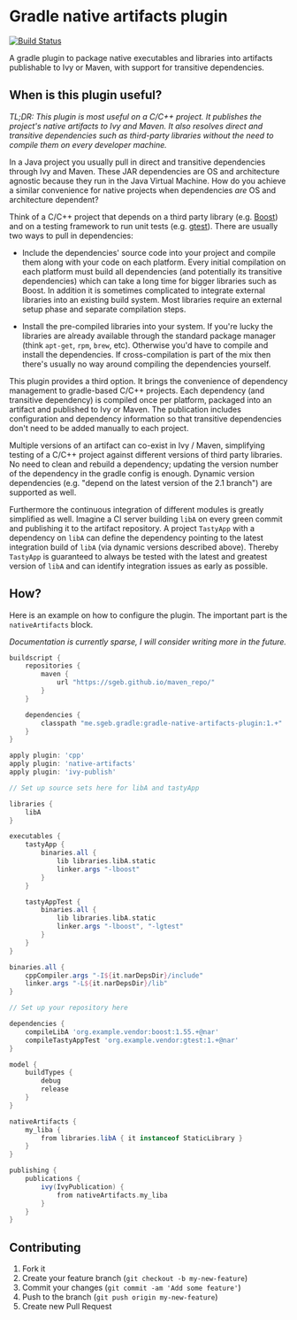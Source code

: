 # Gradle native artifacts plugin

[![Build Status](https://travis-ci.org/sgeb/gradle-native-artifacts-plugin.png?branch=master)](https://travis-ci.org/sgeb/gradle-native-artifacts-plugin)

A gradle plugin to package native executables and libraries into artifacts
publishable to Ivy or Maven, with support for transitive dependencies.

## When is this plugin useful?

*TL;DR: This plugin is most useful on a C/C++ project. It publishes the
project's native artifacts to Ivy and Maven. It also resolves direct and
transitive dependencies such as third-party libraries without the need to
compile them on every developer machine.*

In a Java project you usually pull in direct and transitive dependencies through
Ivy and Maven. These JAR dependencies are OS and architecture agnostic because
they run in the Java Virtual Machine. How do you achieve a similar convenience
for native projects when dependencies *are* OS and architecture dependent?

Think of a C/C++ project that depends on a third party library (e.g.
[Boost](http://www.boost.org/)) and on a testing framework to run unit tests
(e.g. [gtest](https://code.google.com/p/googletest/)). There are usually two
ways to pull in dependencies:

* Include the dependencies' source code into your project and compile them along
  with your code on each platform. Every initial compilation on each platform
  must build all dependencies (and potentially its transitive dependencies)
  which can take a long time for bigger libraries such as Boost. In addition it
  is sometimes complicated to integrate external libraries into an existing
  build system.  Most libraries require an external setup phase and separate
  compilation steps.

* Install the pre-compiled libraries into your system. If you're lucky the
  libraries are already available through the standard package manager (think
  `apt-get`, `rpm`, `brew`, etc). Otherwise you'd have to compile and install
  the dependencies. If cross-compilation is part of the mix then there's usually
  no way around compiling the dependencies yourself.

This plugin provides a third option. It brings the convenience of dependency
management to gradle-based C/C++ projects. Each dependency (and transitive
dependency) is compiled once per platform, packaged into an artifact and
published to Ivy or Maven. The publication includes configuration and dependency
information so that transitive dependencies don't need to be added manually to
each project.

Multiple versions of an artifact can co-exist in Ivy / Maven, simplifying
testing of a C/C++ project against different versions of third party libraries.
No need to clean and rebuild a dependency; updating the version number of the
dependency in the gradle config is enough. Dynamic version dependencies (e.g.
"depend on the latest version of the 2.1 branch") are supported as well.

Furthermore the continuous integration of different modules is greatly
simplified as well. Imagine a CI server building `libA` on every green commit
and publishing it to the artifact repository. A project `TastyApp` with a
dependency on `libA` can define the dependency pointing to the latest
integration build of `libA` (via dynamic versions described above). Thereby
`TastyApp` is guaranteed to always be tested with the latest and greatest
version of `libA` and can identify integration issues as early as possible.

## How?

Here is an example on how to configure the plugin. The important part is the
`nativeArtifacts` block.

*Documentation is currently sparse, I will consider writing more in the future.*

```groovy
buildscript {
    repositories {
        maven {
            url "https://sgeb.github.io/maven_repo/"
        }
    }

    dependencies {
        classpath "me.sgeb.gradle:gradle-native-artifacts-plugin:1.+"
    }
}

apply plugin: 'cpp'
apply plugin: 'native-artifacts'
apply plugin: 'ivy-publish'

// Set up source sets here for libA and tastyApp

libraries {
    libA
}

executables {
    tastyApp {
        binaries.all {
            lib libraries.libA.static
            linker.args "-lboost"
        }
    }

    tastyAppTest {
        binaries.all {
            lib libraries.libA.static
            linker.args "-lboost", "-lgtest"
        }
    }
}

binaries.all {
    cppCompiler.args "-I${it.narDepsDir}/include"
    linker.args "-L${it.narDepsDir}/lib"
}

// Set up your repository here

dependencies {
    compileLibA 'org.example.vendor:boost:1.55.+@nar'
    compileTastyAppTest 'org.example.vendor:gtest:1.+@nar'
}

model {
    buildTypes {
        debug
        release
    }
}

nativeArtifacts {
    my_liba {
        from libraries.libA { it instanceof StaticLibrary }
    }
}

publishing {
    publications {
        ivy(IvyPublication) {
            from nativeArtifacts.my_liba
        }
    }
}
```

## Contributing

1. Fork it
2. Create your feature branch (`git checkout -b my-new-feature`)
3. Commit your changes (`git commit -am 'Add some feature'`)
4. Push to the branch (`git push origin my-new-feature`)
5. Create new Pull Request
